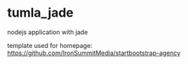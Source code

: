 # tumla_jade
nodejs application with jade

template used for homepage: https://github.com/IronSummitMedia/startbootstrap-agency
